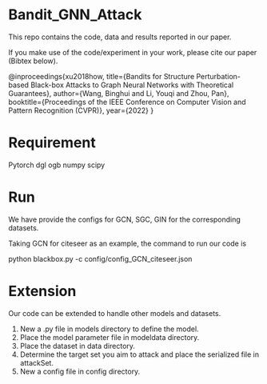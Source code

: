 # Bandit_GNN_Attack

This repo contains the code, data and results reported in our paper.

If you make use of the code/experiment in your work, please cite our paper (Bibtex below).

@inproceedings{xu2018how,
title={Bandits for Structure Perturbation-based Black-box Attacks to Graph Neural Networks with Theoretical Guarantees},
author={Wang, Binghui and Li, Youqi and Zhou, Pan},
booktitle={Proceedings of the IEEE Conference on Computer Vision and Pattern Recognition (CVPR)},
year={2022}
}

# Requirement

Pytorch
dgl
ogb
numpy
scipy

# Run

We have provide the configs for GCN, SGC, GIN for the corresponding datasets.

Taking GCN for citeseer as an example, the command to run our code is

python blackbox.py -c config/config_GCN_citeseer.json

# Extension

Our code can be extended to handle other models and datasets.

1. New a .py file in models directory to define the model.
2. Place the model parameter file in modeldata directory.
3. Place the dataset in data directory.
4. Determine the target set you aim to attack and place the serialized file in attackSet.
5. New a config file in config directory.
